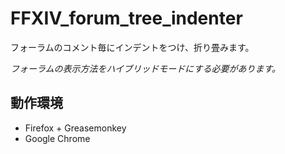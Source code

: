 # FFXIV_forum_tree_indenter
フォーラムのコメント毎にインデントをつけ、折り畳みます。

*フォーラムの表示方法をハイブリッドモードにする必要があります。*

## 動作環境
* Firefox + Greasemonkey
* Google Chrome
